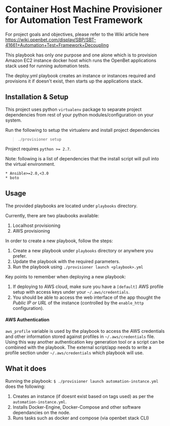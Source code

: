 # Container Host Machine Provisioner for Automation Test Framework

For project goals and objectives, please refer to the Wiki article here
https://wiki.openbet.com/display/SBP/SBT-41661+Automation+Test+Framework+Decoupling 

This playbook has only *one* purpose and one alone which is to provision 
Amazon EC2 instance docker host which runs the OpenBet applications stack used
for running automation tests.

The deploy.yml playbook creates an instance or instances required and provisions it 
if doesn't exist, then starts up the applications stack.


## Installation & Setup

This project uses python `virtualenv` package to separate project dependencies
from rest of your python modules/configuration on your system.

Run the following to setup the virtualenv and install project dependencies

> `./provisioner setup`

Project requires `python >= 2.7`.

Note: following is a list of dependencies that the install script will pull into
the virtual environment.

    * Ansible>=2.0,<3.0
    * boto


## Usage

The  provided playbooks are located under `playbooks` directory.

Currently, there are two plaubooks available:
1. Localhost provisioning
2. AWS provisioning

In order to create a new playbook, follow the steps:
1. Create a new playbook under `playbooks` directory or anywhere you prefer.
2. Update the playbook with the required parameters.
3. Run the playbook using `./provisioner launch <playbook>.yml`

Key points to remember when deploying a new playbook:
1. If deploying to AWS cloud, make sure you have a `[default]` AWS profile setup with access keys under your 
 `~/.aws/credentials`.
2. You should be able to access the web interface of the app thought the 
 _Public IP or URL_ of the instance (controlled by the `enable_http` configuration).

#### AWS Authentication

`aws_profile` variable is used by the playbook to access the AWS credentials and
other information stored against profiles in `~/.aws/credentials` file. 
Using this way another authentication key generation tool or a script can be 
combined with the playbook. The external script/app needs to write a 
profile section under `~/.aws/credentials` which playbook will use. 


## What it does

Running the playbook: `$ ./provisioner launch automation-instance.yml` does the following:

1. Creates an instance (if doesnt exist based on tags used) as per the `automation-instance.yml`.
2. Installs Docker-Engine, Docker-Compose and other software dependancies on the node.
3. Runs tasks such as docker and compose (via openbet stack CLI)
